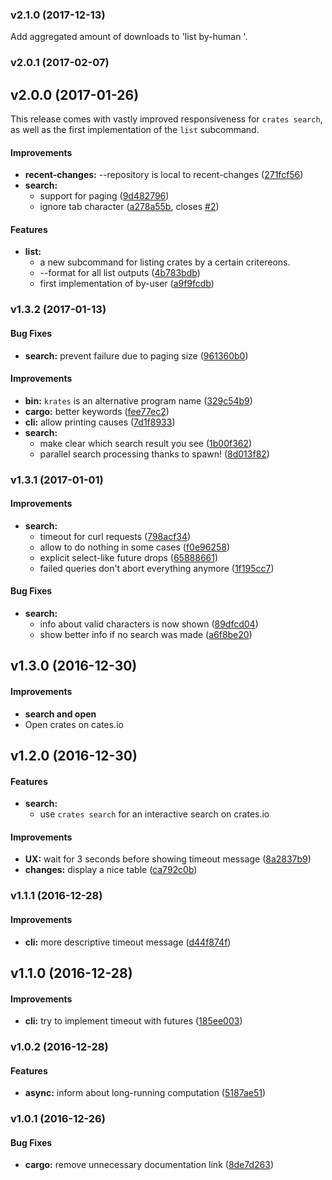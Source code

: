 <a name="v2.1.0"></a>
### v2.1.0 (2017-12-13)

Add aggregated amount of downloads to 'list by-human <id>'.

<a name="v2.0.1"></a>
### v2.0.1 (2017-02-07)


<a name="v2.0.0"></a>
## v2.0.0 (2017-01-26)

This release comes with vastly improved responsiveness for `crates search`, as well as the first
implementation of the `list` subcommand.


#### Improvements

* **recent-changes:**  --repository is local to recent-changes ([271fcf56](https://github.com/Byron/crates-io-cli-rs/commit/271fcf561ac98e8438643bea84a59ace83e2dc59))
* **search:**
  *  support for paging ([9d482796](https://github.com/Byron/crates-io-cli-rs/commit/9d4827964fafac6a8ac3b57445ea268c9ba12a93))
  *  ignore tab character ([a278a55b](https://github.com/Byron/crates-io-cli-rs/commit/a278a55b556b2f01ab34ded394f0bc3ac27f83f8), closes [#2](https://github.com/Byron/crates-io-cli-rs/issues/2))

#### Features

* **list:**
  * a new subcommand for listing crates by a certain critereons.
  *  --format for all list outputs ([4b783bdb](https://github.com/Byron/crates-io-cli-rs/commit/4b783bdbe145ae0974c081d3393bcf028e283e8b))
  *  first implementation of by-user ([a9f9fcdb](https://github.com/Byron/crates-io-cli-rs/commit/a9f9fcdba9311e662cf3c289e261910ed249c180))



<a name="v1.3.2"></a>
### v1.3.2 (2017-01-13)


#### Bug Fixes

* **search:**  prevent failure due to paging size ([961360b0](https://github.com/Byron/crates-io-cli-rs/commit/961360b007122d0be8e942174d866a3fe85a7f5d))

#### Improvements

* **bin:**  `krates` is an alternative program name ([329c54b9](https://github.com/Byron/crates-io-cli-rs/commit/329c54b9fc88c8e3f995e09cab6dee78f1a82d61))
* **cargo:**  better keywords ([fee77ec2](https://github.com/Byron/crates-io-cli-rs/commit/fee77ec2d3142f7be29a3c0d1b72209941d81d32))
* **cli:**  allow printing causes ([7d1f8933](https://github.com/Byron/crates-io-cli-rs/commit/7d1f8933b51718c17b382fd9ae5ce5b84846694b))
* **search:**
  *  make clear which search result you see ([1b00f362](https://github.com/Byron/crates-io-cli-rs/commit/1b00f362827b69319703fa64b79a34e2c7d6d5b9))
  *  parallel search processing thanks to spawn! ([8d013f82](https://github.com/Byron/crates-io-cli-rs/commit/8d013f82dbf85d5895eca72f94674b6a403cfb29))



<a name="v1.3.1"></a>
### v1.3.1 (2017-01-01)


#### Improvements

* **search:**
  *  timeout for curl requests ([798acf34](https://github.com/Byron/crates-io-cli-rs/commit/798acf3449d97ec7c68d7630e0895ad96b2580de))
  *  allow to do nothing in some cases ([f0e96258](https://github.com/Byron/crates-io-cli-rs/commit/f0e96258b4707e9df7f161f884adf5d023655a66))
  *  explicit select-like future drops ([65888661](https://github.com/Byron/crates-io-cli-rs/commit/65888661f1f1516f5fa6f8549d0d65b047a18330))
  *  failed queries don't abort everything anymore ([1f195cc7](https://github.com/Byron/crates-io-cli-rs/commit/1f195cc7a8de5850c0cc5344d1fe6079a95e0fd6))

#### Bug Fixes

* **search:**
  *  info about valid characters is now shown ([89dfcd04](https://github.com/Byron/crates-io-cli-rs/commit/89dfcd04bf7e10632676a72d9265056a877a77ee))
  *  show better info if no search was made ([a6f8be20](https://github.com/Byron/crates-io-cli-rs/commit/a6f8be20b4c5b25667eb26566c10146cfee574e9))



<a name="v1.3.0"></a>
## v1.3.0 (2016-12-30)


#### Improvements

* **search and open**
 * Open crates on cates.io 


<a name="v1.2.0"></a>
## v1.2.0 (2016-12-30)

#### Features

* **search:**
  *  use `crates search` for an interactive search on crates.io

#### Improvements

* **UX:**  wait for 3 seconds before showing timeout message ([8a2837b9](https://github.com/Byron/crates-io-cli-rs/commit/8a2837b9c829811201d6a15a5f11b3ba973cb735))
* **changes:**  display a nice table ([ca792c0b](https://github.com/Byron/crates-io-cli-rs/commit/ca792c0bc6dd86758d3d905a6ffca5f60fd59c68))

<a name="v1.1.1"></a>
### v1.1.1 (2016-12-28)


#### Improvements

* **cli:**  more descriptive timeout message ([d44f874f](https://github.com/Byron/crates-io-cli-rs/commit/d44f874fd0d413afd2e45d3f1682be5711078f7f))



<a name="v1.1.0"></a>
## v1.1.0 (2016-12-28)

#### Improvements

* **cli:**  try to implement timeout with futures ([185ee003](https://github.com/Byron/crates-io-cli-rs/commit/185ee003cc7f1f8bc742f5f121d468318a0de10e))



<a name="v1.0.2"></a>
### v1.0.2 (2016-12-28)

#### Features

* **async:**  inform about long-running computation ([5187ae51](https://github.com/Byron/crates-io-cli-rs/commit/5187ae51c10e539ede401e2ee2e83cf9d9551732))



<a name="v1.0.1"></a>
### v1.0.1 (2016-12-26)


#### Bug Fixes

* **cargo:**  remove unnecessary documentation link ([8de7d263](https://github.com/Byron/crates-io-cli-rs/commit/8de7d263241c5061578f5aaf6d99e4e9c77a72e4))



